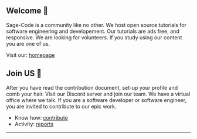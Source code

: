## Welcome 👋

Sage-Code is a community like no other. We host open source tutorials for software engineering and developement. Our tutorials are ads free, and responsive. We are looking for volunteers. If you study using our content you are one of us. 

Visit our: [homepage](http://sagecode.net)


## Join US 🤗

After you have read the contribution document, set-up your profile and comb your hair. Visit our Discord server and join our team. We have a virtual office where we talk. If you are a software developer or software engineer, you are invited to contribute to our epic work.

* Know how: [contribute](https://github.com/sage-code/.github/tree/main/profile/contribute.md)
* Activity: [reports](https://github.com/sage-code/.github/tree/main/reports/readme.md)
---
